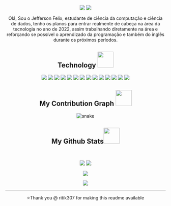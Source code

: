 <p align="center">
 
<p align="center">
 
 <img src="https://badges.pufler.dev/visits/Jeffersonfelizx/Jeffersonfelizx"/> 
 <!-- <img src="https://badges.pufler.dev/years/Jeffersonfelizx"/> -->
 <img src="https://badges.pufler.dev/repos/Jeffersonfelizx"/>
 <!-- img src="https://badges.pufler.dev/commits/monthly/Jeffersonfelizx"> / -->

</p>

<p align="center">
  Olá, Sou o Jefferson Felix, estudante de ciência da computação e ciência de dados, tenho os planos para entrar realmente de cabeça na área da tecnologia no ano de 2022, assim trabalhando diretamente na área e reforçando se possível o aprendizado da programação e também do inglês durante os próximos períodos.
</p>  

<h2 align="center">Technology <img src="https://github.com/ritik307/ritik307/blob/main/images/laptop.gif" width="50"></h2>

<p align="center">
<img src="https://img.shields.io/badge/C-00599C?style=flat-square&logo=c&logoColor=white"/>
<img src="https://img.shields.io/badge/-java-E34A86?style=flat-square&logo=java"/>
<img src="https://img.shields.io/badge/-C++-00599C?style=flat-square&logo=c"/>
<img src="https://img.shields.io/badge/-HTML5-E34F26?style=flat-square&logo=html5&logoColor=white"/>
<img src="https://img.shields.io/badge/-CSS3-1572B6?style=flat-square&logo=css3"/>
<img src="https://img.shields.io/badge/-Bootstrap-563D7C?style=flat-square&logo=bootstrap"/>
<img src="https://img.shields.io/badge/-Heroku-430098?style=flat-square&logo=heroku"/>
<img src="https://img.shields.io/badge/-JavaScript-black?style=flat-square&logo=javascript"/>
<img src="https://img.shields.io/badge/-Nodejs-black?style=flat-square&logo=Node.js"/>
<img src="https://img.shields.io/badge/-React-black?style=flat-square&logo=react"/>
<img src="https://img.shields.io/badge/-MongoDB-black?style=flat-square&logo=mongodb"/>
<img src="https://img.shields.io/badge/-MySQL-black?style=flat-square&logo=mysql"/>
<img src="https://img.shields.io/badge/-Git-black?style=flat-square&logo=git"/>
<img src="https://img.shields.io/badge/-GitHub-black?style=flat-square&logo=github"/>
</p>


<h2 align="center">
  My Contribution Graph <img src="https://media.giphy.com/media/xUA7aZeLE2e0P7Znz2/giphy.gif" width="50">
</h2>
<p align="center">
  <img src="https://github.com/Jeffersonfelizx/Jeffersonfelizx/raw/output/github-contribution-grid-snake.svg" alt="snake"></center>
</p>

<h2 align="center">
  My Github Stats<img src="https://media.giphy.com/media/VgCDAzcKvsR6OM0uWg/giphy.gif" width="50">
</h2>
 
<br>

<p align = "center">
  <img  src = "https://github-readme-stats.vercel.app/api?username=Jeffersonfelizx&show_icons=true&theme=radical&line_height=27">
  <img src = "https://github-readme-stats.vercel.app/api/top-langs/?username=Jeffersonfelizx&hide=html,css,java,shaderlab,kotlin,hlsl&theme=radical">
</p>

<p align = "center">
 <img  src="https://github-readme-streak-stats.herokuapp.com/?user=Jeffersonfelizx&show_icons=true&locale=en&layout=compact&theme=radical&line_height=0" />
</p> 

<p align = "center">
 <img src="https://activity-graph.herokuapp.com/graph?username=Jeffersonfelizx&theme=redical">
</p> 
<hr>
<p align="center">⭐Thank you @ ritik307 for making this readme available </p>
